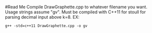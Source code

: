 #Read Me
Compile DrawGraphette.cpp to whatever filename you want. Usage strings assume "gv".
Must be compiled with C++11 for stoull for parsing decimal input above k=8.
EX:
```
g++ -std=c++11 DrawGraphette.cpp -o gv
```